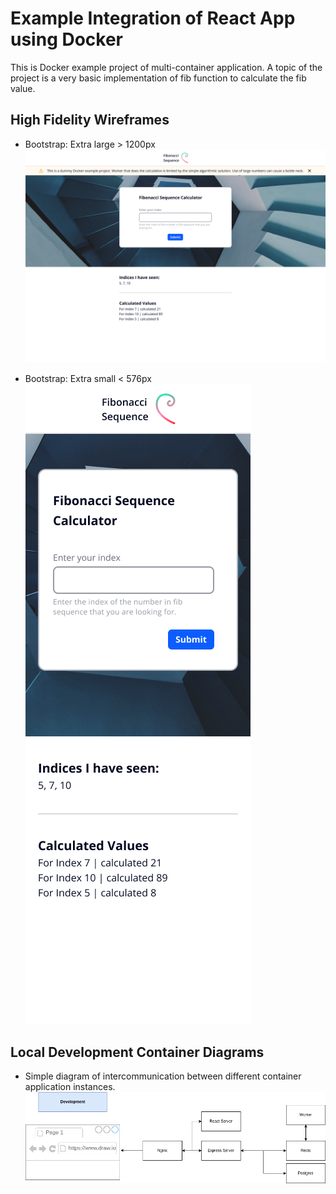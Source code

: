 # Example Integration of React App using Docker

This is Docker example project of multi-container application. A topic of the project is a very basic implementation of fib function to calculate the fib value.

## High Fidelity Wireframes

- Bootstrap: Extra large > 1200px
  ![Desktop preview of client application UI](/assets/wireframes/bootstrap-extra-large-1200px.png)

- Bootstrap: Extra small < 576px
  ![Mobile preview of client application UI](/assets/wireframes/bootstrap-extra-small-576px.png)

## Local Development Container Diagrams

- Simple diagram of intercommunication between different container application instances.
  ![Diagram preview of intercommunication between applications](/assets/diagrams/docker-fib-calc.drawio.png)
